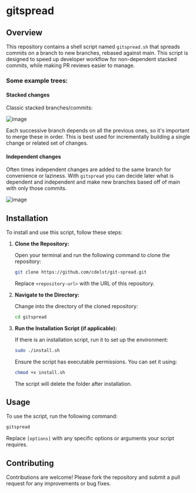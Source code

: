 # gitspread
## Overview

This repository contains a shell script named `gitspread.sh` that spreads commits on a branch to new branches, rebased against main. This script is designed to speed up developer workflow for non-dependent stacked commits, while making PR reviews easier to manage.

### Some example trees: 

#### Stacked changes
Classic stacked branches/commits: 

![image](https://github.com/user-attachments/assets/0df7e057-d7c1-4a35-aa4f-039e415dd04f)

Each successive branch depends on all the previous ones, so it's important to merge these in order.  This is best used for incrementally building a single change or related set of changes.

#### Independent changes
Often times independent changes are added to the same branch for convenience or laziness.  With `gitspread` you can decide later what is dependent and independent and make new branches based off of main with only those commits.  

![image](https://github.com/user-attachments/assets/f4c6421e-8c3a-4c05-872b-468fc77d7158)



## Installation

To install and use this script, follow these steps:

1. **Clone the Repository:**

   Open your terminal and run the following command to clone the repository:

   ```bash
   git clone https://github.com/cdelst/git-spread.git
   ```

   Replace `<repository-url>` with the URL of this repository.

2. **Navigate to the Directory:**

   Change into the directory of the cloned repository:

   ```bash
   cd gitspread
   ```

3. **Run the Installation Script (if applicable):**

   If there is an installation script, run it to set up the environment:

   ```bash
   sudo ./install.sh
   ```

   Ensure the script has executable permissions. You can set it using:

   ```bash
   chmod +x install.sh
   ```
   
   The script will delete the folder after installation.
   
## Usage

To use the script, run the following command:

```bash
gitspread
```

Replace `[options]` with any specific options or arguments your script requires.

## Contributing

Contributions are welcome! Please fork the repository and submit a pull request for any improvements or bug fixes.
